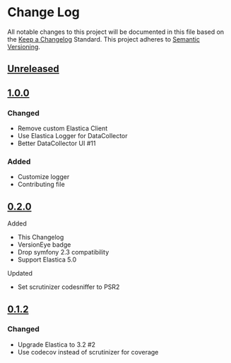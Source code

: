 # Change Log
All notable changes to this project will be documented in this file based on the [Keep a Changelog](http://keepachangelog.com/) Standard.
This project adheres to [Semantic Versioning](http://semver.org/).

## [Unreleased](https://github.com/gbprod/elastica-bundle/compare/v1.0.0...HEAD)

## [1.0.0](https://github.com/gbprod/elastica-bundle/compare/v0.1.2...v1.0.0)

### Changed

 - Remove custom Elastica Client
 - Use Elastica Logger for DataCollector
 - Better DataCollector UI #11

### Added

 - Customize logger
 - Contributing file

## [0.2.0](https://github.com/gbprod/elastica-bundle/compare/v0.1.2...v0.2.0)

Added

- This Changelog
- VersionEye badge
- Drop symfony 2.3 compatibility
- Support Elastica 5.0

Updated

- Set scrutinizer codesniffer to PSR2

## [0.1.2](https://github.com/gbprod/elastica-bundle/compare/v0.1.1...v0.1.2)

### Changed

- Upgrade Elastica to 3.2 #2
- Use codecov instead of scrutinizer for coverage
